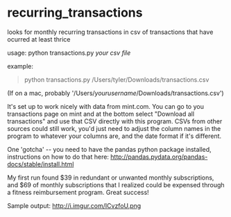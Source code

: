 # recurring_transactions
looks for monthly recurring transactions in csv of transactions that have ocurred at least thrice

usage: python transactions.py *your csv file* 

example:
> python transactions.py /Users/tyler/Downloads/transactions.csv

(If on a mac, probably '/Users/_yourusername_/Downloads/transactions.csv')

It's set up to work nicely with data from mint.com. You can go to you transactions page on mint and at the bottom select "Download all <x> transactions" and use that CSV directly with this program. CSVs from other sources could still work, you'd just need to adjust the column names in the program to whatever your columns are, and the date format if it's different. 

One 'gotcha' -- you need to have the pandas python package installed, instructions on how to do that here:
http://pandas.pydata.org/pandas-docs/stable/install.html

My first run found $39 in redundant or unwanted monthly subscriptions, and $69 of monthly subscriptions that I realized could be expensed through a fitness reimbursement program. Great success! 

Sample output: http://i.imgur.com/ICvzfoU.png
